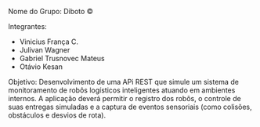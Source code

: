 Nome do Grupo: Diboto ©

Integrantes:
 - Vinicius França C.
 - Julivan Wagner
 - Gabriel Trusnovec Mateus
 - Otávio Kesan

Objetivo: Desenvolvimento de uma APi REST que simule um sistema de monitoramento de robôs logísticos inteligentes atuando em ambientes internos. 
A aplicação deverá permitir o registro dos robôs, o controle de suas entregas simuladas e a captura de eventos sensoriais (como colisões, obstáculos e desvios de rota).

